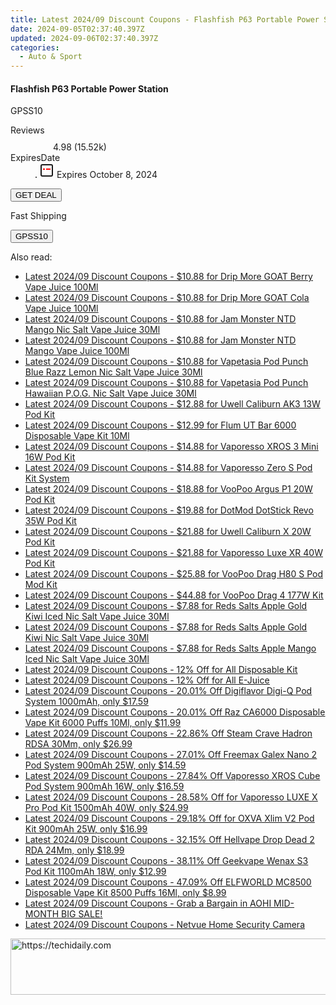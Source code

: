```yaml
---
title: Latest 2024/09 Discount Coupons - Flashfish P63 Portable Power Station
date: 2024-09-05T02:37:40.397Z
updated: 2024-09-06T02:37:40.397Z
categories:
  - Auto & Sport
---
```



<div class="max-w-4xl mx-auto grid grid-cols-1 lg:max-w-5xl lg:gap-x-20 lg:grid-cols-2">
  <div class="relative p-3 col-start-1 row-start-1 flex flex-col-reverse rounded-lg bg-gradient-to-t from-black/75 via-black/0 sm:bg-none sm:row-start-2 sm:p-0 lg:row-start-1">
    <h4 class="mt-1 text-lg font-semibold text-white sm:text-slate-900 md:text-2xl dark:sm:text-white">Flashfish P63 Portable Power Station</h4>
    <p class="text-sm leading-4 font-medium text-white sm:text-slate-500 dark:sm:text-slate-400">GPSS10</p>
  </div>
  
  <div class="col-start-1 col-end-3 row-start-1 grid gap-4 sm:mb-6 sm:grid-cols-4 lg:col-start-2 lg:row-span-6 lg:row-end-6 lg:mb-0 lg:gap-6">
    
  </div>
  <dl class="row-start-2 mt-4 flex items-center text-xs font-medium sm:row-start-3 sm:mt-1 md:mt-2.5 lg:row-start-2">
    <dt class="sr-only">Reviews</dt>
    <dd class="flex items-center text-indigo-600 dark:text-indigo-400">
      <svg width="24" height="24" fill="none" aria-hidden="true" class="mr-1 stroke-current dark:stroke-indigo-500">
        <path d="m12 5 2 5h5l-4 4 2.103 5L12 16l-5.103 3L9 14l-4-4h5l2-5Z" stroke-width="2" stroke-linecap="round" stroke-linejoin="round" />
      </svg>
      <span>4.98 <span class="font-normal text-slate-400">(15.52k)</span></span>
    </dd>
    <dt class="sr-only">ExpiresDate</dt>
    <dd class="flex items-center">
      <svg width="2" height="2" aria-hidden="true" fill="currentColor" class="mx-3 text-slate-300">
        <circle cx="1" cy="1" r="1" />
      </svg>
      <svg width="24" height="24" viewBox="0 0 24 24" fill="none" stroke="currentColor" stroke-width="2">
        <rect x="3" y="3" width="18" height="18" rx="2" fill="#fff" />
        <path d="M6 10L18 10" stroke="red" stroke-width="2" fill="none" />
        <path d="M10 6L10 18" stroke="#fff" stroke-width="2" fill="none" />
      </svg>
      Expires October 8, 2024    </dd>
  </dl>
  <div class="col-start-1 row-start-3 mt-4 self-center sm:col-start-2 sm:row-span-2 sm:row-start-2 sm:mt-0 lg:col-start-1 lg:row-start-3 lg:row-end-4 lg:mt-6">
    <button type="button" onClick="javascript:window.open(decodeURIComponent('https%3A%2F%2Fwww.shareasale.com%2Fu.cfm%3Fd%3D1118275%26m%3D97331%26u%3D4338022'), '_blank');void(0);" class="rounded-lg bg-red-600 px-3 py-2 text-sm font-medium leading-6 text-white">GET DEAL</button>
  </div>
  <p class="col-start-1 mt-4 text-sm leading-6 sm:col-span-2 lg:col-span-1 lg:row-start-4 lg:mt-6 dark:text-slate-400">
  Fast Shipping 
    <div>
      <button type="button" onClick="javascript:window.open(decodeURIComponent('https%3A%2F%2Fwww.shareasale.com%2Fu.cfm%3Fd%3D1118275%26m%3D97331%26u%3D4338022'), '_blank');void(0);" class="bg-green-600 text-white text-sm leading-6 font-medium py-2 px-3 rounded-lg">GPSS10</button>
    </div>
  </p>
</div>
<span class="atpl-alsoreadstyle">Also read:</span>
<div><ul>
<li><a href="https://coupons.techidaily.com/coupon-1098865-share-59344-sale/"><u>Latest 2024/09 Discount Coupons - $10.88 for Drip More GOAT Berry Vape Juice 100Ml</u></a></li>
<li><a href="https://coupons.techidaily.com/coupon-1098864-share-59344-sale/"><u>Latest 2024/09 Discount Coupons - $10.88 for Drip More GOAT Cola Vape Juice 100Ml</u></a></li>
<li><a href="https://coupons.techidaily.com/coupon-1098868-share-59344-sale/"><u>Latest 2024/09 Discount Coupons - $10.88 for Jam Monster NTD Mango Nic Salt Vape Juice 30Ml</u></a></li>
<li><a href="https://coupons.techidaily.com/coupon-1098872-share-59344-sale/"><u>Latest 2024/09 Discount Coupons - $10.88 for Jam Monster NTD Mango Vape Juice 100Ml</u></a></li>
<li><a href="https://coupons.techidaily.com/coupon-1098867-share-59344-sale/"><u>Latest 2024/09 Discount Coupons - $10.88 for Vapetasia Pod Punch Blue Razz Lemon Nic Salt Vape Juice 30Ml</u></a></li>
<li><a href="https://coupons.techidaily.com/coupon-1098866-share-59344-sale/"><u>Latest 2024/09 Discount Coupons - $10.88 for Vapetasia Pod Punch Hawaiian P.O.G. Nic Salt Vape Juice 30Ml</u></a></li>
<li><a href="https://coupons.techidaily.com/coupon-1097647-share-59344-sale/"><u>Latest 2024/09 Discount Coupons - $12.88 for Uwell Caliburn AK3 13W Pod Kit</u></a></li>
<li><a href="https://coupons.techidaily.com/coupon-1062742-share-90958-sale/"><u>Latest 2024/09 Discount Coupons - $12.99 for Flum UT Bar 6000 Disposable Vape Kit 10Ml</u></a></li>
<li><a href="https://coupons.techidaily.com/coupon-1097648-share-59344-sale/"><u>Latest 2024/09 Discount Coupons - $14.88 for Vaporesso XROS 3 Mini 16W Pod Kit</u></a></li>
<li><a href="https://coupons.techidaily.com/coupon-1097662-share-59344-sale/"><u>Latest 2024/09 Discount Coupons - $14.88 for Vaporesso Zero S Pod Kit System</u></a></li>
<li><a href="https://coupons.techidaily.com/coupon-1097645-share-59344-sale/"><u>Latest 2024/09 Discount Coupons - $18.88 for VooPoo Argus P1 20W Pod Kit</u></a></li>
<li><a href="https://coupons.techidaily.com/coupon-1097682-share-59344-sale/"><u>Latest 2024/09 Discount Coupons - $19.88 for DotMod DotStick Revo 35W Pod Kit</u></a></li>
<li><a href="https://coupons.techidaily.com/coupon-1097675-share-59344-sale/"><u>Latest 2024/09 Discount Coupons - $21.88 for Uwell Caliburn X 20W Pod Kit</u></a></li>
<li><a href="https://coupons.techidaily.com/coupon-1097651-share-59344-sale/"><u>Latest 2024/09 Discount Coupons - $21.88 for Vaporesso Luxe XR 40W Pod Kit</u></a></li>
<li><a href="https://coupons.techidaily.com/coupon-1097663-share-59344-sale/"><u>Latest 2024/09 Discount Coupons - $25.88 for VooPoo Drag H80 S Pod Mod Kit</u></a></li>
<li><a href="https://coupons.techidaily.com/coupon-1097640-share-59344-sale/"><u>Latest 2024/09 Discount Coupons - $44.88 for VooPoo Drag 4 177W Kit</u></a></li>
<li><a href="https://coupons.techidaily.com/coupon-1098874-share-59344-sale/"><u>Latest 2024/09 Discount Coupons - $7.88 for Reds Salts Apple Gold Kiwi Iced Nic Salt Vape Juice 30Ml</u></a></li>
<li><a href="https://coupons.techidaily.com/coupon-1098876-share-59344-sale/"><u>Latest 2024/09 Discount Coupons - $7.88 for Reds Salts Apple Gold Kiwi Nic Salt Vape Juice 30Ml</u></a></li>
<li><a href="https://coupons.techidaily.com/coupon-1098877-share-59344-sale/"><u>Latest 2024/09 Discount Coupons - $7.88 for Reds Salts Apple Mango Iced Nic Salt Vape Juice 30Ml</u></a></li>
<li><a href="https://coupons.techidaily.com/coupon-1036189-share-90958-sale/"><u>Latest 2024/09 Discount Coupons - 12% Off for All Disposable Kit</u></a></li>
<li><a href="https://coupons.techidaily.com/coupon-1036173-share-90958-sale/"><u>Latest 2024/09 Discount Coupons - 12% Off for All E-Juice</u></a></li>
<li><a href="https://coupons.techidaily.com/coupon-1072019-share-90958-sale/"><u>Latest 2024/09 Discount Coupons - 20.01% Off Digiflavor Digi-Q Pod System 1000mAh, only $17.59</u></a></li>
<li><a href="https://coupons.techidaily.com/coupon-1048230-share-90958-sale/"><u>Latest 2024/09 Discount Coupons - 20.01% Off Raz CA6000 Disposable Vape Kit 6000 Puffs 10Ml, only $11.99</u></a></li>
<li><a href="https://coupons.techidaily.com/coupon-1069385-share-90958-sale/"><u>Latest 2024/09 Discount Coupons - 22.86% Off Steam Crave Hadron RDSA 30Mm, only $26.99</u></a></li>
<li><a href="https://coupons.techidaily.com/coupon-1097873-share-90958-sale/"><u>Latest 2024/09 Discount Coupons - 27.01% Off Freemax Galex Nano 2 Pod System 900mAh 25W, only $14.59</u></a></li>
<li><a href="https://coupons.techidaily.com/coupon-1097872-share-90958-sale/"><u>Latest 2024/09 Discount Coupons - 27.84% Off Vaporesso XROS Cube Pod System 900mAh 16W, only $16.59</u></a></li>
<li><a href="https://coupons.techidaily.com/coupon-1049620-share-90958-sale/"><u>Latest 2024/09 Discount Coupons - 28.58% Off for Vaporesso LUXE X Pro Pod Kit 1500mAh 40W, only $24.99</u></a></li>
<li><a href="https://coupons.techidaily.com/coupon-1033356-share-90958-sale/"><u>Latest 2024/09 Discount Coupons - 29.18% Off for OXVA Xlim V2 Pod Kit 900mAh 25W, only $16.99</u></a></li>
<li><a href="https://coupons.techidaily.com/coupon-1071405-share-90958-sale/"><u>Latest 2024/09 Discount Coupons - 32.15% Off Hellvape Drop Dead 2 RDA 24Mm, only $18.99</u></a></li>
<li><a href="https://coupons.techidaily.com/coupon-1055123-share-90958-sale/"><u>Latest 2024/09 Discount Coupons - 38.11% Off Geekvape Wenax S3 Pod Kit 1100mAh 18W, only $12.99</u></a></li>
<li><a href="https://coupons.techidaily.com/coupon-1034498-share-90958-sale/"><u>Latest 2024/09 Discount Coupons - 47.09% Off ELFWORLD MC8500 Disposable Vape Kit 8500 Puffs 16Ml, only $8.99</u></a></li>
<li><a href="https://coupons.techidaily.com/coupon-1098515-share-127380-sale/"><u>Latest 2024/09 Discount Coupons - Grab a Bargain in AOHI MID-MONTH BIG SALE!</u></a></li>
<li><a href="https://coupons.techidaily.com/coupon-1097916-share-96416-sale/"><u>Latest 2024/09 Discount Coupons - Netvue Home Security Camera</u></a></li>
</ul></div>

<ins class="adsbygoogle"
      style="display:block"
      data-ad-client="ca-pub-7571918770474297"
      data-ad-slot="8358498916"
      data-ad-format="auto"
      data-full-width-responsive="true"></ins>
<!-- affiliate ads begin -->
<a href="https://appsumo.8odi.net/c/5597632/2068426/7443" target="_top" id="2068426">
  <img src="//a.impactradius-go.com/display-ad/7443-2068426" border="0" alt="https://techidaily.com" width="728" height="90"/>
</a>
<img height="0" width="0" src="https://appsumo.8odi.net/i/5597632/2068426/7443" style="position:absolute;visibility:hidden;" border="0" />
<!-- affiliate ads end -->